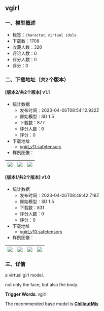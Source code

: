 ## vgirl
### 一、模型概述

- 标签：`character`, `virtual idols`
- 下载数：1708
- 收藏人数：320
- 评论人数：0
- 评分人数：0
- 评分：0

### 二、下载地址（共2个版本）

#### [版本2/共2个版本] v1.1

- 统计数据
  - 发布时间：2023-04-06T08:54:12.922Z
  - 原始模型：SD 1.5
  - 下载数：877
  - 评分人数：0
  - 评分：0
- 下载地址
  - [vgirl_v11.safetensors](https://civitai.com/api/download/models/37977)
- 样例图像：

| <img src="https://image.civitai.com/xG1nkqKTMzGDvpLrqFT7WA/a71c4212-643a-45c6-5dc6-787a668af100/width=450/419439.jpeg" /> | <img src="https://image.civitai.com/xG1nkqKTMzGDvpLrqFT7WA/d1e3fd0b-2e74-4c1f-829d-366026ed2400/width=450/419443.jpeg" /> | <img src="https://image.civitai.com/xG1nkqKTMzGDvpLrqFT7WA/d5808e0b-d75b-4609-03ff-1a0fd3993700/width=450/419442.jpeg" /> |
| ---- | ---- | ---- |

#### [版本1/共2个版本] v1.0

- 统计数据
  - 发布时间：2023-04-06T08:49:42.719Z
  - 原始模型：SD 1.5
  - 下载数：831
  - 评分人数：0
  - 评分：0
- 下载地址
  - [vgirl_v10.safetensors](https://civitai.com/api/download/models/31151)
- 样例图像：

| <img src="https://image.civitai.com/xG1nkqKTMzGDvpLrqFT7WA/16b62274-6d50-432d-89d8-e443a5889800/width=450/354355.jpeg" /> | <img src="https://image.civitai.com/xG1nkqKTMzGDvpLrqFT7WA/ec48ba6d-a73c-4e9c-884f-a6876cdd5b00/width=450/354352.jpeg" /> | <img src="https://image.civitai.com/xG1nkqKTMzGDvpLrqFT7WA/136df9e3-32f9-487c-0c0a-38799c532100/width=450/354354.jpeg" /> | <img src="https://image.civitai.com/xG1nkqKTMzGDvpLrqFT7WA/785dc817-96eb-448f-57f6-60f721a5e300/width=450/354353.jpeg" /> |
| ---- | ---- | ---- | ---- |


### 三、详情
<p>a virtual girl model.</p><p>not only the face, but also the body.</p><p><strong>Trigger Words: </strong>vgirl</p><p>The recommended base model is <a target="_blank" rel="ugc" href="https://civitai.com/models/6424/chilloutmix"><strong>ChilloutMix</strong></a></p>